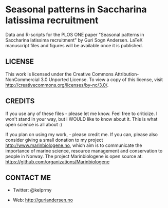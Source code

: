 Seasonal patterns in Saccharina latissima recruitment
===========

Data and R-scripts for the PLOS ONE paper "Seasonal patterns in Saccharina latissima recruitment" by Guri Sogn Andersen.
LaTeX manuscript files and figures will be available once it is published.

LICENSE
-----------
This work is licensed under the Creative Commons Attribution-NonCommercial 3.0 Unported License. To view a copy of this license, visit http://creativecommons.org/licenses/by-nc/3.0/.

CREDITS
-----------
If you use any of these files - please let me know. Feel free to criticize. I won't stand in your way, but i WOULD like to know about it. This is what open science is all about :)

If you plan on using my work, - please credit me. 
If you can, please also consider giving a small donation to my project http://www.marinbiologene.no, which aim is to communicate the importance of marine science, resource management and conservation to people in Norway. The project Marinbiologene is open source at: https://github.com/organizations/Marinbiologene

CONTACT ME
-----------
* Twitter:  @kelprmy

* Web:      http://guriandersen.no


